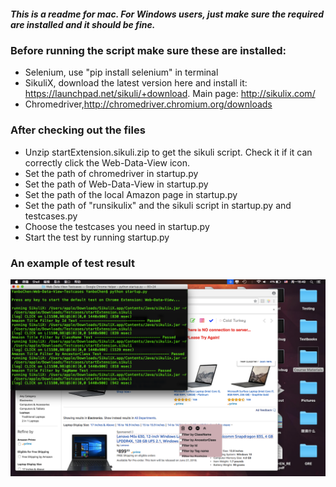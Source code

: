 ##### This is a readme for mac. For Windows users, just make sure the required are installed and it should be fine.
### Before running the script make sure these are installed:
- Selenium, use "pip install selenium" in terminal
- SikuliX, download the latest version here and install it: https://launchpad.net/sikuli/+download. Main page: http://sikulix.com/
- Chromedriver,http://chromedriver.chromium.org/downloads

### After checking out the files
- Unzip startExtension.sikuli.zip to get the sikuli script. Check it if it can correctly click the Web-Data-View icon.
- Set the path of chromedriver in startup.py
- Set the path of Web-Data-View in startup.py
- Set the path of the local Amazon page in startup.py
- Set the path of "runsikulix" and the sikuli script in startup.py and testcases.py
- Choose the testcases you need in startup.py
- Start the test by running startup.py

### An example of test result
![TestcasesExample](https://github.com/forward-uiuc/Web-Data-View/raw/Testcases/Testcases/TestcasesExample.png)
